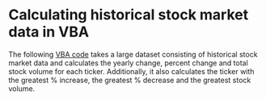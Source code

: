 # Calculating historical stock market data in VBA
The following [VBA code](vba_script_assign_2.bas) takes a large dataset consisting of historical stock market data and calculates the yearly change, percent change and total stock volume for each ticker. Additionally, it also calculates the ticker with the greatest % increase, the greatest % decrease and the greatest stock volume. 
